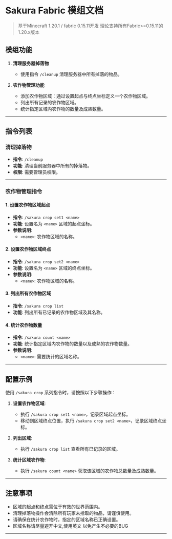 # Sakura Fabric 模组文档

> 基于Minecraft 1.20.1 / fabric 0.15.11开发
> 理论支持所有Fabric>=0.15.11的1.20.x版本

## 模组功能
1. **清理服务器掉落物**
   - 使用指令 `/cleanup` 清理服务器中所有掉落的物品。

2. **农作物管理功能**
   - 添加农作物区域：通过设置起点与终点坐标定义一个农作物区域。
   - 列出所有记录的农作物区域。
   - 统计指定区域内农作物的数量及成熟数量。

---

## 指令列表

### **清理掉落物**
- **指令**: `/cleanup`
- **功能**: 清理当前服务器中所有的掉落物。
- **权限**: 需要管理员权限。

---

### **农作物管理指令**

#### 1. 设置农作物区域起点
- **指令**: `/sakura crop set1 <name>`
- **功能**: 设置名为 `<name>` 区域的起点坐标。
- **参数说明**:
  - `<name>`: 农作物区域的名称。

#### 2. 设置农作物区域终点
- **指令**: `/sakura crop set2 <name>`
- **功能**: 设置名为 `<name>` 区域的终点坐标。
- **参数说明**:
  - `<name>`: 农作物区域的名称。

#### 3. 列出所有农作物区域
- **指令**: `/sakura crop list`
- **功能**: 列出所有已记录的农作物区域及其名称。

#### 4. 统计农作物数量
- **指令**: `/sakura count <name>`
- **功能**: 统计指定区域内农作物的数量以及成熟的农作物数量。
- **参数说明**:
  - `<name>`: 需要统计的区域名称。

---

## 配置示例
使用 `/sakura crop` 系列指令时，请按照以下步骤操作：

1. **设置农作物区域**:
   - 执行 `/sakura crop set1 <name>`，记录区域起点坐标。
   - 移动到区域终点位置，执行 `/sakura crop set2 <name>`，记录区域终点坐标。

2. **列出区域**:
   - 执行 `/sakura crop list` 查看所有已记录的区域。

3. **统计区域农作物**:
   - 执行 `/sakura count <name>` 获取该区域的农作物总数量及成熟数量。

---

## 注意事项
- 区域的起点和终点需位于有效的世界范围内。
- 清理掉落物操作会清除所有玩家未拾取的物品，请谨慎使用。
- 请确保在统计农作物时，指定的区域名称已正确设置。
- 区域名称请尽量避开中文,使用英文 以免产生不必要的BUG
---
